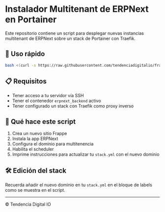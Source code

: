 # Instalador Multitenant de ERPNext en Portainer

Este repositorio contiene un script para desplegar nuevas instancias multitenant de ERPNext sobre un stack de Portainer con Traefik.

## 🚀 Uso rápido

```bash
bash <(curl -s https://raw.githubusercontent.com/tendenciadigitalio/frappe-multitenant/main/deploy-frappe.sh)
```

## 📋 Requisitos

- Tener acceso a tu servidor vía SSH
- Tener el contenedor `erpnext_backend` activo
- Tener configurado un stack con Traefik como proxy inverso

## 🔧 Qué hace este script

1. Crea un nuevo sitio Frappe
2. Instala la app ERPNext
3. Configura el dominio para multitenencia
4. Habilita el scheduler
5. Imprime instrucciones para actualizar tu `stack.yml` con el nuevo dominio

## 🛠 Edición del stack

Recuerda añadir el nuevo dominio en tu `stack.yml` en el bloque de labels como se muestra en el script.

---

© Tendencia Digital IO

